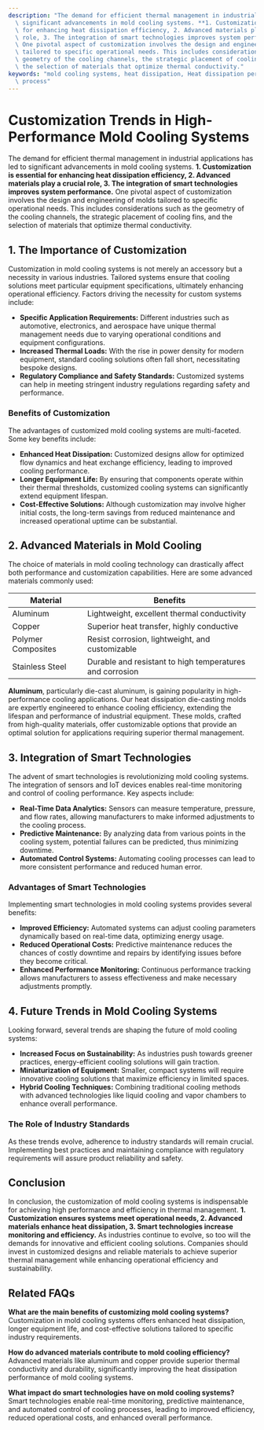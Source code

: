 ```yaml
---
description: "The demand for efficient thermal management in industrial applications has led to\
  \ significant advancements in mold cooling systems. **1. Customization is essential\
  \ for enhancing heat dissipation efficiency, 2. Advanced materials play a crucial\
  \ role, 3. The integration of smart technologies improves system performance.**\
  \ One pivotal aspect of customization involves the design and engineering of molds\
  \ tailored to specific operational needs. This includes considerations such as the\
  \ geometry of the cooling channels, the strategic placement of cooling fins, and\
  \ the selection of materials that optimize thermal conductivity."
keywords: "mold cooling systems, heat dissipation, Heat dissipation performance, Die casting\
  \ process"
---
```

# Customization Trends in High-Performance Mold Cooling Systems

The demand for efficient thermal management in industrial applications has led to significant advancements in mold cooling systems. **1. Customization is essential for enhancing heat dissipation efficiency, 2. Advanced materials play a crucial role, 3. The integration of smart technologies improves system performance.** One pivotal aspect of customization involves the design and engineering of molds tailored to specific operational needs. This includes considerations such as the geometry of the cooling channels, the strategic placement of cooling fins, and the selection of materials that optimize thermal conductivity.

## 1. The Importance of Customization

Customization in mold cooling systems is not merely an accessory but a necessity in various industries. Tailored systems ensure that cooling solutions meet particular equipment specifications, ultimately enhancing operational efficiency. Factors driving the necessity for custom systems include:

- **Specific Application Requirements:** Different industries such as automotive, electronics, and aerospace have unique thermal management needs due to varying operational conditions and equipment configurations.
- **Increased Thermal Loads:** With the rise in power density for modern equipment, standard cooling solutions often fall short, necessitating bespoke designs.
- **Regulatory Compliance and Safety Standards:** Customized systems can help in meeting stringent industry regulations regarding safety and performance.

### Benefits of Customization

The advantages of customized mold cooling systems are multi-faceted. Some key benefits include:

- **Enhanced Heat Dissipation:** Customized designs allow for optimized flow dynamics and heat exchange efficiency, leading to improved cooling performance.
- **Longer Equipment Life:** By ensuring that components operate within their thermal thresholds, customized cooling systems can significantly extend equipment lifespan.
- **Cost-Effective Solutions:** Although customization may involve higher initial costs, the long-term savings from reduced maintenance and increased operational uptime can be substantial.

## 2. Advanced Materials in Mold Cooling

The choice of materials in mold cooling technology can drastically affect both performance and customization capabilities. Here are some advanced materials commonly used:

| Material                | Benefits                                            |
|------------------------|-----------------------------------------------------|
| Aluminum               | Lightweight, excellent thermal conductivity         |
| Copper                 | Superior heat transfer, highly conductive           |
| Polymer Composites     | Resist corrosion, lightweight, and customizable    |
| Stainless Steel        | Durable and resistant to high temperatures and corrosion |

**Aluminum**, particularly die-cast aluminum, is gaining popularity in high-performance cooling applications. Our heat dissipation die-casting molds are expertly engineered to enhance cooling efficiency, extending the lifespan and performance of industrial equipment. These molds, crafted from high-quality materials, offer customizable options that provide an optimal solution for applications requiring superior thermal management.

## 3. Integration of Smart Technologies

The advent of smart technologies is revolutionizing mold cooling systems. The integration of sensors and IoT devices enables real-time monitoring and control of cooling performance. Key aspects include:

- **Real-Time Data Analytics:** Sensors can measure temperature, pressure, and flow rates, allowing manufacturers to make informed adjustments to the cooling process.
- **Predictive Maintenance:** By analyzing data from various points in the cooling system, potential failures can be predicted, thus minimizing downtime.
- **Automated Control Systems:** Automating cooling processes can lead to more consistent performance and reduced human error.

### Advantages of Smart Technologies

Implementing smart technologies in mold cooling systems provides several benefits:

- **Improved Efficiency:** Automated systems can adjust cooling parameters dynamically based on real-time data, optimizing energy usage.
- **Reduced Operational Costs:** Predictive maintenance reduces the chances of costly downtime and repairs by identifying issues before they become critical.
- **Enhanced Performance Monitoring:** Continuous performance tracking allows manufacturers to assess effectiveness and make necessary adjustments promptly.

## 4. Future Trends in Mold Cooling Systems

Looking forward, several trends are shaping the future of mold cooling systems:

- **Increased Focus on Sustainability:** As industries push towards greener practices, energy-efficient cooling solutions will gain traction.
- **Miniaturization of Equipment:** Smaller, compact systems will require innovative cooling solutions that maximize efficiency in limited spaces.
- **Hybrid Cooling Techniques:** Combining traditional cooling methods with advanced technologies like liquid cooling and vapor chambers to enhance overall performance.

### The Role of Industry Standards

As these trends evolve, adherence to industry standards will remain crucial. Implementing best practices and maintaining compliance with regulatory requirements will assure product reliability and safety. 

## Conclusion

In conclusion, the customization of mold cooling systems is indispensable for achieving high performance and efficiency in thermal management. **1. Customization ensures systems meet operational needs, 2. Advanced materials enhance heat dissipation, 3. Smart technologies increase monitoring and efficiency.** As industries continue to evolve, so too will the demands for innovative and efficient cooling solutions. Companies should invest in customized designs and reliable materials to achieve superior thermal management while enhancing operational efficiency and sustainability.

## Related FAQs

**What are the main benefits of customizing mold cooling systems?**  
Customization in mold cooling systems offers enhanced heat dissipation, longer equipment life, and cost-effective solutions tailored to specific industry requirements.

**How do advanced materials contribute to mold cooling efficiency?**  
Advanced materials like aluminum and copper provide superior thermal conductivity and durability, significantly improving the heat dissipation performance of mold cooling systems.

**What impact do smart technologies have on mold cooling systems?**  
Smart technologies enable real-time monitoring, predictive maintenance, and automated control of cooling processes, leading to improved efficiency, reduced operational costs, and enhanced overall performance.
